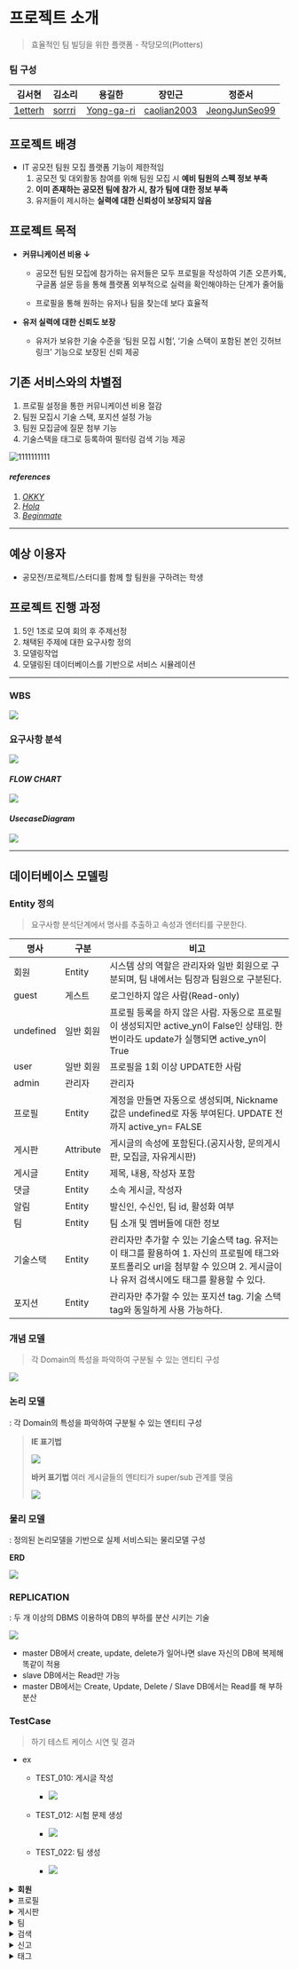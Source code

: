 
# 프로젝트 소개
> 효율적인 팀 빌딩을 위한 플랫폼 - 작당모의(Plotters)



### 팀 구성

| 김서현                                   | 김소리    | 용길한        | 장민근         | 정준서           |
| ------------------------------------- | ------ | ---------- | ----------- | ------------- |
| [1etterh](https://github.com/1etterh) | [sorrri](https://github.com/sorrri) | [Yong-ga-ri](https://github.com/Yong-ga-ri) | [caolian2003](https://github.com/caolian2003) | [JeongJunSeo99](https://github.com/JeongJunSeo99) |

## 프로젝트 배경
- IT  공모전 팀원 모집 플랫폼 기능이 제한적임
    1. 공모전 및 대외활동 참여를 위해 팀원 모집 시 **예비 팀원의 스펙 정보 부족**
    2. **이미 존재하는 공모전 팀에 참가 시, 참가 팀에 대한 정보 부족**
    3. 유저들이 제시하는 **실력에 대한 신뢰성이 보장되지 않음**

## 프로젝트 목적
- **커뮤니케이션 비용 ↓**
    -   공모전 팀원 모집에 참가하는 유저들은 모두 프로필을 작성하여 기존 오픈카톡, 구글폼 설문 등을 통해 플랫폼 외부적으로 실력을 확인해야하는 단계가 줄어듦

    - 프로필을 통해 원하는 유저나 팀을 찾는데 보다 효율적
- **유저 실력에 대한 신뢰도 보장**

    - 유저가 보유한 기술 수준을 ‘팀원 모집 시험’, ‘기술 스택이 포함된 본인 깃허브 링크’ 기능으로  보장된 신뢰 제공

## 기존 서비스와의 차별점
1. 프로필 설정을 통한 커뮤니케이션 비용 절감
2. 팀원 모집시 기술 스택, 포지션 설정 가능
3. 팀원 모집글에 질문 첨부 기능
4. 기술스택을 태그로 등록하여 필터링 검색 기능 제공

![1111111111](https://github.com/1willcommit/jdme/assets/82440364/b87ce0f4-dcf8-414a-8a4e-3adeb13056e1)

#### _references_
1. [_OKKY_](https://okky.kr/)
2. [_Hola_](https://holaworld.io/)
3. [_Beginmate_](https://beginmate.com/)
---

## 예상 이용자
- 공모전/프로젝트/스터디를 함께 할 팀원을 구하려는 학생

## 프로젝트 진행 과정
1. 5인 1조로 모여 회의 후 주제선정
2. 채택된 주제에 대한 요구사항 정의
3. 모델링작업
4. 모델링된 데이터베이스를 기반으로 서비스 시뮬레이션

---

### WBS
![](assets/wbs.png)

### 요구사항 분석
![](assets/요구사항분석.png)

#### _FLOW CHART_
![](assets/flowchart.png)

#### _UsecaseDiagram_
![](assets/usecaseDiagram.png)

--- 

## 데이터베이스 모델링

### Entity 정의
> 요구사항 분석단계에서 명사를 추출하고 속성과 엔터티를 구분한다.


| 명사        | 구분        | 비고                                                                                                          |
| --------- | --------- | ----------------------------------------------------------------------------------------------------------- |
| 회원        | Entity    | 시스템 상의 역할은 관리자와 일반 회원으로 구분되며, 팀 내에서는 팀장과 팀원으로 구분된다.                                                         |
| guest     | 게스트       | 로그인하지 않은 사람(Read-only)                                                                                      |
| undefined | 일반 회원     | 프로필 등록을 하지 않은 사람. 자동으로 프로필이 생성되지만 active_yn이 False인 상태임. 한번이라도 update가 실행되면 active_yn이 True                 |
| user      | 일반 회원     | 프로필을 1회 이상 UPDATE한 사람                                                                                       |
| admin     | 관리자       | 관리자                                                                                                         |
| 프로필       | Entity    | 계정을 만들면 자동으로 생성되며, Nickname값은 undefined로 자동 부여된다. UPDATE 전까지 active_yn= FALSE                               |
| 게시판       | Attribute | 게시글의 속성에 포함된다.(공지사항, 문의게시판, 모집글, 자유게시판)                                                                     |
| 게시글       | Entity    | 제목, 내용, 작성자 포함                                                                                              |
| 댓글        | Entity    | 소속 게시글, 작성자                                                                                                 |
| 알림        | Entity    | 발신인, 수신인, 팀 id, 활성화 여부                                                                                      |
| 팀         | Entity    | 팀 소개 및 멤버들에 대한 정보                                                                                           |
| 기술스택      | Entity    | 관리자만 추가할 수 있는 기술스택 tag. 유저는 이 태그를 활용하여 1. 자신의 프로필에 태그와 포트폴리오 url을 첨부할 수 있으며 2. 게시글이나 유저 검색시에도 태그를 활용할 수 있다. |
| 포지션       | Entity    | 관리자만 추가할 수 있는 포지션 tag. 기술 스택tag와 동일하게 사용 가능하다.                                                              |

### 개념 모델

> 각 Domain의 특성을 파악하여 구분될 수 있는 엔티티 구성

![](assets/개념모델링.png)

### 논리 모델
: 각 Domain의 특성을 파악하여 구분될 수 있는 엔티티 구성

> **IE 표기법**
>
> ![](assets/ie%20표기.png)
>
> **바커 표기법**
> 여러 게시글들의 엔티티가 super/sub 관계를 맺음
>
> ![](assets/바커표기법.png)
>

### 물리 모델
: 정의된 논리모델을 기반으로 실제 서비스되는 물리모델 구성 

**ERD**

![](assets/물리모델.png)

### REPLICATION
: 두 개 이상의 DBMS 이용하여 DB의 부하를 분산 시키는 기술

![](assets/레플리카셋.png)

- master DB에서 create, update, delete가 일어나면 slave 자신의 DB에 복제해 똑같이 적용
- slave DB에서는 Read만 가능
- master DB에서는 Create, Update, Delete / Slave DB에서는 Read를 해 부하 분산 

### TestCase
> 하기 테스트 케이스 시연 및 결과

- ex
    - TEST_010: 게시글 작성
        - ![](assets/게시글%20작성.gif)

    - TEST_012: 시험 문제 생성
        - ![](assets/시험문제.gif)

    - TEST_022: 팀 생성
        - ![](assets/팀생성.gif)

<details>
<summary>
<strong>회원</strong>
</summary>

<details>
<summary>계정 생성</summary>
 - 실행 내용

    1. member table에 회원 정보 INSERT
    2. 프로필 INSERT
    3. member table에 회원 정보 INSERT

- 쿼리문

    ```sql
    DELIMITER //
    
    CREATE OR REPLACE TRIGGER after_create_member
     AFTER INSERT ON tbl_member
     FOR EACH ROW
    BEGIN
     INSERT INTO tbl_profile (profile_member_id, introduction, profile_image, nickname, soft_skill, created_at, updated_at, active_yn)
     VALUES (NEW.member_id, NULL, NULL, NULL, NULL, NOW(), NOW(), FALSE);
     INSERT INTO tbl_member_auth (member_id, auth_id)
     VALUES (NEW.member_id, 4);
    END //
    
    DELIMITER ;
    
    -- 완료 테스트
    INSERT INTO tbl_member (member_id, password, email, created_at, updated_at, active_yn) VALUES
    (NULL, 'test_password', 'test@email.com', NOW(), NOW(), FALSE);
    
    SELECT * FROM tbl_member;
    SELECT * FROM tbl_profile;
    SELECT * FROM tbl_member_auth
     WHERE member_id = 16;
    ```

- P/F

  **PASS**
</details>
<details>
<summary>로그인</summary>
 - 실행 내용

    member table에 저장된 정보를 SELECT해서 사용자 입력과 비교

- 쿼리문

    ```sql
    SELECT * FROM tbl_member
     WHERE email = '1etterh.dev@gmail.com'
     AND PASSWORD = 'qswedlmer!ml3$5'
     AND active_yn = TRUE;
    ```

- P/F

  **PASS**

</details>
<details>
<summary>비밀번호 변경</summary>

- 실행 내용

      1. 이메일을 통해 회원 SELECT
      2. 입력된 이메일과 비밀번호을 통해 member table에서 비밀번호 UPDATE


- 쿼리문

    ```sql
    SELECT * FROM tbl_member WHERE email = 'rlfgks97@gmail.com';
    
    UPDATE tbl_member
    SET password = 'new_password'
     WHERE email = 'rlfgks97@gmail.com';
     
    SELECT * FROM tbl_member WHERE email = 'rlfgks97@gmail.com';
    ```

- P/F

  **PASS**

</details>
<details>
<summary>회원탈퇴</summary>
 - 실행 내용

     1. 기능을 요청한 memebr의 active_yn을 false로 UPDATE
     2. 프로필 active_yn을 n으로 UPDATE     
     3-1.  팀장이라면 team 테이블과 team_member 전체 비활성화    
     3-2. 팀원이라면 team_member 테이블에서 해당 유저를 비활성화     
     4. 해당 회원이 작성한 전체 게시글 비활성화     
     5. 댓글 비활성화

- 쿼리문

    ```sql
    DELIMITER //
    
    CREATE OR REPLACE TRIGGER after_delete_account
     AFTER UPDATE ON tbl_member
     FOR EACH ROW
    BEGIN
     -- 활성화된 유저라면
     IF (NEW.active_yn <> OLD.active_yn) AND (NEW.active_yn = FALSE) THEN
     -- 프로필 비활성화
     UPDATE tbl_profile
     SET active_yn = FALSE, updated_at = NOW()
     WHERE profile_member_id = NEW.member_id;
     END IF;
     END //
    
     DELIMITER ;
    
     -- 게시글((모집공고) 커뮤니티, 문의게시판) 비활성화
     SELECT * FROM tbl_post WHERE member_id = 3;
     UPDATE tbl_post
     SET active_yn = FALSE, updated_at = NOW()
     WHERE member_id = 3;
     SELECT * FROM tbl_post WHERE member_id = 3;
    
     -- 댓글 삭제
     SELECT * FROM tbl_comment WHERE member_id = 4;
     UPDATE tbl_comment
     SET active_yn = FALSE, updated_at = NOW()
     WHERE member_id = 4;
     SELECT * FROM tbl_comment WHERE member_id = 4;
    
     -- team_member 비활성화
     SELECT * FROM tbl_team_member WHERE member_id = 3;
     UPDATE tbl_team_member
     SET active_yn = FALSE, updated_at = NOW()
     WHERE member_id = 3; -- sample
     SELECT * FROM tbl_team_member WHERE member_id = 3;
      ```

- P/F

  **PASS**
</details>
</details>

<details>
<summary>프로필</summary>

<details>
<summary>프로필 등록</summary>
 - 실행 내용   

     1. 회원 id로 profile 테이블에 정보 UPDATE
     2. user로 권한 변경

- 쿼리문

    ```sql
    DELIMITER //
    
    CREATE OR REPLACE TRIGGER after_enroll_profile
     AFTER UPDATE ON tbl_profile
     FOR EACH ROW
    BEGIN
     IF NEW.active_yn = 1 AND OLD.active_yn = 0 THEN
     UPDATE tbl_member_auth
     SET auth_id = 3 
     WHERE member_id = NEW.profile_member_id;
     END IF;
    END //
    
    DELIMITER ;
    
    -- test
    SELECT * FROM tbl_profile;
    
    UPDATE tbl_profile
     SET introduction = 'new introd',
    profile_image = 'new image',
    nickname = 'nickname',
   soft_skill = 'new skilllll',
   updated_at = NOW(),
   active_yn = TRUE
     WHERE profile_member_id = 3;
    
    SELECT
    *
    FROM tbl_member_auth;
    ```

- P/F

  **PASS**

</details>
<details>
<summary>태그 등록</summary>    
 - 실행 내용

     프로필 별 관심스택 테이블에 태그 id와 회원 id 를 사용해서 INSERT(optional)

- 쿼리문

    ```sql
    INSERT INTO tbl_skill (skill_id, url, tag_id, profile_id)
    VALUES
    (NULL, 'www.naver.com', 2, 3),
    (NULL, 'www.naver.com', 3, 3),
    (NULL, 'www.naver.com', 4, 3),
    (NULL, 'www.naver.com', 5, 3);
    
    SELECT * FROM tbl_skill;
    ```

- P/F

  **PASS**

</details>
<details>
<summary>프로필 수정</summary>   
 - 실행 내용

     회원 id로 profile 테이블에 정보 UPDATE

- 쿼리문

    ```sql
    UPDATE tbl_profile
     SET introduction = 'new introduction', 
   profile_image = 'new image', 
   nickname = 'new nickname', 
   soft_skill = 'new soft skills', 
   updated_at = NOW()
    --  WHERE profile_member_id = id
     WHERE profile_member_id = 3;
     
     SELECT * FROM tbl_profile;
    ```

- P/F

  **PASS**

</details>
<details>
<summary>태그 수정</summary>   
 - 실행 내용

     회원 id로 tbl_skill UPDATE or DELETE or CREATE)

- 쿼리문

    ```sql
    DELETE 
    FROM tbl_skill
     WHERE profile_id = 3
   AND tag_id = 5;
    
    -- cascade error -> url만 수정가능
    UPDATE tbl_skill
     SET URL = 'new url'
     WHERE profile_id = 3 AND tag_id = 5;
    ```

- P/F

  **PASS**

</details>
</details>




<details>
<summary>게시판</summary>   

<details>
<summary>자유글 작성</summary>   

- 실행 내용

      post table에 INSERT (게시글 유형은 자유로)


- 쿼리문

    ```sql
    INSERT INTO tbl_post
    (post_id, title, content, post_type, member_id, created_at, updated_at, active_yn)
    VALUES
    (NULL, 'title', 'content', 'community', 3, NOW(), NOW(), TRUE);
     
    SELECT * FROM tbl_post;
    ```

- P/F

  **PASS**
</details>
<details>
<summary>문의글 작성</summary>  
 - 실행 내용

     post table에 INSERT (게시글 유형은 문의로)

- 쿼리문

    ```sql
    INSERT INTO tbl_post
    (post_id, title, content, post_type, member_id, created_at, updated_at, active_yn)
    VALUES
    (NULL, 'title', 'content', 'ask', 3, NOW(), NOW(), TRUE);
     
    SELECT * FROM tbl_post;
    ```

- P/F

  **PASS**


</details>
<details>
<summary>공모전 안내글 작성</summary>  
 - 실행 내용

     1. post table에 INSERT (게시글 유형은 공모전으로)
     2. contest table에 post id와 dead line INSERT(nullable 아니면 전부 넣기)

- 쿼리문

    ```sql
    DELIMITER //
    
    CREATE OR REPLACE TRIGGER after_post_for_contest
     AFTER INSERT ON tbl_post
     FOR EACH ROW
    BEGIN
     IF NEW.post_type = 'contest' THEN
   INSERT INTO tbl_contest (contest_post_id, deadline)
   VALUES(NEW.post_id, NOW());
     END IF;
    END //
    
    DELIMITER ;
     
    SELECT * FROM tbl_post;
    SELECT * FROM tbl_contest;
    
    INSERT INTO tbl_post
    (post_id, title, content, post_type, member_id, created_at, updated_at, active_yn)
    VALUES
    (NULL, 'title', 'coaaaantent', 'contest', 3, NOW(), NOW(), TRUE);
    
    SELECT * FROM tbl_post;
    SELECT * FROM tbl_contest;
    ```

- P/F

  **PASS**

</details>
<details>
<summary>모집글 작성</summary>  
 - 실행 내용

     1. 팀이 있는 경우
     1-1. 게시글 INSERT 
     1-2. 태그가 달려 있는 경우, tag_id가 입력되었고, post_id와 사용해서 post_tag 테이블 INSERT 
     1-3. member_id(회원 테이블)로 team_member table로부터 본인이 팀장인 team_id SELECT 
     1-4. 모집글 테이블 INSERT
     
     2.팀이 없는 경우 
     2-1. 게시글 INSERT  
     2-2. 태그가 달려 있는 경우, tag_id가 입력되었고, post_id와 사용해서 post_tag 테이블 INSERT  
     2-3. Team table INSERT 
     2-4. member_id와 team_id로 team member table INSERT

- 쿼리문

    ```sql
    -- 1. 팀이 만들어져있는 경우에 모집글 작성
    select * from tbl_team;
    select * from tbl_post;
    select * from tbl_post_tag;
    select * from tbl_recruit;
    
    START TRANSACTION;
    
    -- 게시글에 모집 게시글 작성
    INSERT INTO tbl_post (title, content, post_type, member_id, created_at, updated_at, active_yn) VALUES 
    ('개발자들 모여라', '안모이면 개발자 아님', 'recruit', 9, NOW(), NOW(), TRUE);
    
    -- 방금 삽입한 recruit 포스트의 post_id 가져오기
    SET @recruit_post_id =  LAST_INSERT_ID();
    
    -- 모집 게시글 작성 태그
    INSERT INTO tbl_post_tag (post_id, tag_id) VALUES(@recruit_post_id, 1);
    
    -- 모집 게시글에 정보 삽입
    INSERT INTO tbl_recruit (recruit_post_id, team_id) VALUES (@recruit_post_id, 3);
    
    -- ROLLBACK;
    COMMIT;
    
    select * from tbl_team;
    select * from tbl_post;
    select * from tbl_post_tag;
    select * from tbl_recruit;
    
    -- 2. 팀이 없는 경우에 모집글 작성
    
    select * from tbl_post;
    select * from tbl_post_tag;
    select * from tbl_team;
    select * from tbl_team_member;
    select * from tbl_recruit;
    
    START TRANSACTION;
    
    -- tbl_post에 데이터 삽입
    INSERT INTO tbl_post(title, content, post_type, created_at, updated_at, active_yn, member_id)
    VALUES ('모집글 테스트', '으아아아아ㅏ', 'recruit', NOW(), NOW(), TRUE, 1);
    
    -- 방금 삽입한 recruit 포스트의 post_id 가져오기
    SET @recruit_post_id = LAST_INSERT_ID();
    
    -- tbl_post_tag에 태그 삽입
    INSERT INTO tbl_post_tag(post_id, tag_id)
    VALUES
    (@recruit_post_id, 1),
    (@recruit_post_id, 2);
    
    -- tbl_team에 데이터 삽입
    INSERT INTO tbl_team(introduction, created_at, updated_at, active_yn)
    VALUES ('null', NOW(), NOW(), TRUE);
    
    -- 방금 삽입한 팀의 team_id 가져오기
    SET @recruit_team_id = LAST_INSERT_ID();
    
    -- tbl_team_member에 팀 멤버 삽입
    INSERT INTO tbl_team_member(team_role, created_at, updated_at, active_yn, member_id, team_id)
    VALUES(0, NOW(), NOW(), TRUE, 1, @recruit_team_id);
    
    -- tbl_recruit에 모집 정보 삽입
    INSERT INTO tbl_recruit(recruit_post_id, team_id)
    VALUES (@recruit_post_id, @recruit_team_id);
    
    COMMIT;
    
    select * from tbl_post;
    select * from tbl_post_tag;
    select * from tbl_team;
    select * from tbl_team_member;
    select * from tbl_recruit;
    ```

- P/F

  **PASS**
</details>
<details>
<summary>유형 별 리스트 조회</summary>  
 - 실행 내용

     post_tbl에서 유형별 리스트 조회(ex. where type=0)

- 쿼리문

    ```sql
    SELECT 
   title
     , content
     , post_type
    FROM tbl_post
    WHERE post_type = 'recruit';
    ```

- P/F

  **PASS**

</details>
<details>
<summary>모집시험 생성</summary>  
 - 실행 내용

     1. post_id가 입력되고, tbl_question에 INSERT
     2. UPDATE, DELETE(question_id가 추가로 입력됨)

- 쿼리문

    ```sql
    -- 시험 문제 작성
    INSERT INTO tbl_question
    (question, recruit_post_id) 
    VALUES
    ('TRIGGER가 무엇인지 작성해주세요.',2),
    ('DML의 종류를 설명하세요', 2),
    ('RDB와 NoSQL의 차이를 설명하세요',2);
    
    -- 시험 문제 수정
    UPDATE tbl_question
    SET question = 'DELIMITER이무엇인지 작성해주세요.'
    WHERE question_id = 8;
    
    -- 시험 문제 삭제
    DELETE FROM tbl_question
    WHERE question_id = 8;
    ```

- P/F

  **PASS**

</details>
<details>
<summary>시험문제 조회</summary>  
 - 실행 내용

     post_id로 team_question테이블 조회

- 쿼리문

    ```sql
    SELECT 
     question
    FROM tbl_question
    WHERE recruit_post_id = 2;
    ```

- P/F

  **PASS**

</details>
<details>
<summary>팀 지원</summary>  
 - 실행 내용

     member_id, post_id가 입력되고, tbl_question에 INSERT
     답변을 누르면 답변 테이블이랑 요청테이블에 INSERT

- 쿼리문

    ```sql
    INSERT INTO tbl_answer(member_id, question_id, answer, created_at) VALUES
    (6, 1,'서한준입니다.', NOW());
    
    INSERT INTO tbl_request (sender_nickname, receiver_nickname, read_checked, member_id, team_id, created_at, updated_at, active_yn) VALUES
    ('서한준', '추지훈', TRUE, 6, 4, NOW(), NOW(), TRUE);
    ```

- P/F

  **PASS**

</details>
<details>
<summary>공지사항 작성</summary> 
 - 실행 내용

     post table에 CREATE (게시글 유형은 공지로)

- 쿼리문

    ```sql
    -- 공지사항 작성
    INSERT INTO tbl_post (title, content, post_type, member_id, created_at, updated_at, active_yn)
    VALUES 
    ('게시글 작성 유의사항(광고)', '허가없는 광고성 게시글 작성 시 즉시 삭제조치됩니다.', 'notification', 1, NOW(), NOW(), TRUE);
    
    -- 공지사항 수정
    UPDATE tbl_post
    SET title = '광고 유의사항', content = '허가없는 광고성 게시글 작성 시 탈퇴조치'
    WHERE post_id = 16;
    ```

- P/F

  **PASS**
</details>
<details>
<summary>공지사항 삭제</summary> 
 - 실행 내용

     post table 공지사항 DELETE(active_yn을 n으로 설정)

- 쿼리문

    ```sql
    UPDATE tbl_post
    SET active_yn = FALSE,
    updated_at = now()
    WHERE post_id=15;
    ```

- P/F

  **PASS**

</details>
<details>
<summary>게시글 단일 조회</summary> 
 - 실행 내용

     post table에서 post_id로 SELECT

- 쿼리문

    ```sql
    SELECT 
    title
     , content
     , post_type
     , member_id
    FROM tbl_post
    WHERE post_id = 1;
    ```

- P/F

  **PASS**

</details>
<details>
<summary>스크랩</summary> 
 - 실행 내용

     1.  scrap_like_id가 입력된다 
     2. 스크랩&좋아요 table INSERT & DELETE
     (flag 값은 정책 따라가기)

- 쿼리문

    ```sql
    -- TRUE: like , FALSE: scrap
    -- 스크랩
    INSERT INTO tbl_scrap_like 
    (scrap_like_id, member_id, post_id, flag, created_at) 
    VALUES
    (NULL, 9, 3, FALSE, NOW());
    
    -- 스크랩 취소
    DELETE FROM tbl_scrap_like
    WHERE scrap_like_id = 2;
    ```

- P/F

  **PASS**

</details>
<details>
<summary>스크랩 필터링</summary> 
 - 실행 내용

     1. member_id가 입력된다 
     2. 스크랩 & 좋아요 table SELECT
     (member_id 값으로 여러 row가져와짐)

- 쿼리문

    ```sql
    #1. 스크랩 필터링
    SELECT p.post_id, p.title, p.content
    FROM tbl_scrap_like sl
    JOIN tbl_post p ON sl.post_id = p.post_id
    WHERE sl.member_id = 3  -- scrap_like 테이블애 존재하는 id값 입력하여 해당 멤버가 스크랩 한 게시글 조회
   AND sl.flag = 0
   AND p.active_yn = TRUE;

    #2. 좋아요 필터링
    SELECT p.post_id, p.title, p.content
    FROM tbl_scrap_like sl
    JOIN tbl_post p ON sl.post_id = p.post_id
    WHERE sl.member_id = 1  -- scrap_like 테이블애 존재하는 id값 입력하여 해당 멤버가 스크랩 한 게시글 조회
   AND sl.flag = 1
   AND p.active_yn = TRUE;
    ```

- P/F

  **PASS**

</details>
<details>
<summary>좋아요</summary> 
 - 실행 내용

     member_id와 post_id가 입력된다 -> 스크랩& 좋아요 table INSERT & DELETE
     (flag 값은 정책 따라가기)

- 쿼리문

    ```sql
    # 1. 좋아요
    INSERT INTO tbl_scrap_like (scrap_like_id, member_id, post_id, flag, created_at)
    VALUES (NULL, 1, 10, TRUE, NOW());
    
    # 2. 좋아요 취소
    DELETE FROM tbl_scrap_like
    WHERE scrap_like_id = 3 ;
    ```

- P/F

  **PASS**

</details>
<details>
<summary>댓글</summary> 
 - 실행 내용

     1. member_id와 post_id가 입력된다 
     2. 댓글 테이블에 CRUD

- 쿼리문

    ```sql
    INSERT INTO tbl_comment (content, post_id, member_id, created_at, updated_at, active_yn)
    VALUES ('test용 댓글입니다.', 10, 1, NOW(), NOW(), TRUE);
    
    UPDATE tbl_comment
    SET content = '수정된 test용 댓글입니다.',
    updated_at = NOW()
    WHERE comment_id = 10
    AND member_id =  1; 
    
    UPDATE tbl_comment
    SET active_yn = FALSE,
    updated_at = NOW()
    WHERE comment_id = 10
    AND member_id =  1; 
    ```

- P/F

  **PASS**

</details>
</details>



<details>
<summary>팀</summary> 
<details>
<summary>팀 생성</summary> 
 - 실행 내용

     team table에 팀 정보 INSERT, team_member테이블 팀장으로 추가

- 쿼리문

    ```sql
    #trigger 형태로 tbl_team에 insert 시, tbl_team_member 테이블에 data insert 불가능
    
    SELECT * FROM tbl_team;
    SELECT * FROM tbl_team_member;
    
    # transaction 부터 commit까지 선택후 ctrl + alt + F9
    START TRANSACTION;
    
    -- 1. 새로운 팀 추가
    INSERT INTO tbl_team (introduction, created_at, updated_at, active_yn)
    VALUES ('test용 팀 소개 텍스트입니다.', NOW(), NOW(), TRUE);
    
    -- 2. 가장 최근에 추가된 팀의 team_id를 변수에 저장
    SET @team_id = LAST_INSERT_ID();
    
    -- 3. tbl_team_member에 데이터 삽입
    INSERT INTO tbl_team_member (member_id, team_id, team_role, created_at, updated_at, active_yn)
    VALUES (5, @team_id, 0, NOW(), NOW(), TRUE);
    
    COMMIT;
    
    SELECT * FROM tbl_team;
    SELECT * FROM tbl_team_member;
    ```

- P/F

  **PASS**

</details>
<details>
<summary>팀원 목록 조회</summary> 
 - 실행 내용

     team_tbl의 team_id로 team_member_tbl 조인으로 조회(SELECT로 JOIN)

- 쿼리문

    ```sql
    SELECT tm.* 
    from tbl_team_member tm
    JOIN tbl_team t ON t.team_id = tm.team_id
     WHERE t.team_id = 1; -- tbl_team_member에 있는 member_id 수정하여 조회 가능
    ```

- P/F

  **PASS**

</details>
<details>
<summary>팀 관리</summary> 
 - 실행 내용

     1. team_id가 입력된다 
     2. team 테이블 update

- 쿼리문

    ```sql
    UPDATE tbl_team
    SET introduction = '팀 소개 페이지 수정 test 입니다',
    updated_at = NOW()
     WHERE team_id = 1;
    ```

- P/F

  **PASS**

</details>
<details>
<summary>유저 관리</summary> 
 - 실행 내용

     1. team_id와 member_id가 입력된다 
     2.  team_member 테이블에서 UPDATE, team_member 비활성화(추방)

- 쿼리문

    ```sql
    UPDATE tbl_team_member 
    SET team_role = 0
   , updated_at = NOW()
     WHERE member_id = 1 AND team_id = 1; -- 수정할 멤버의 id값 입력
    
    UPDATE tbl_team_member 
    SET active_yn = FALSE
  , updated_at = NOW()
    WHERE member_id = 1 AND team_id = 1; -- 수정할 멤버의 id값 입력
    ```

- P/F

  **PASS**

</details>
<details>
<summary>참여 권유</summary> 
 - 실행 내용

     member_id, nickname를 받아 request table에 수신자 정보 INSERT
     프로필 목록 리스트가 이미 조회된 상태.

- 쿼리문

    ```sql
    INSERT INTO tbl_request (sender_nickname, receiver_nickname, read_checked, member_id, team_id, created_at, updated_at, active_yn)
    VALUES ('장민근', '정준서', FALSE, 4, 5, NOW(), NOW(), FALSE);
    ```

- P/F

  **PASS**

</details>
<details>
<summary>요청 반려</summary> 
 - 실행 내용

     request table pk로 DELETE

- 쿼리문

    ```sql
    DELETE FROM tbl_request
    WHERE request_id = 1;
    ```

- P/F

  **PASS**

</details>
<details>
<summary>요청 승낙</summary> 
 - 실행 내용

     1. member_id와 team_id가 입력 
     2. team_member table INSERT
     3. request_table DELETE

- 쿼리문

    ```sql
    DELIMITER //
    
    CREATE OR REPLACE TRIGGER after_insert_team_member
    AFTER INSERT ON tbl_team_member
    FOR EACH ROW
    BEGIN
    -- tbl_request에 NEW.member_id와 NEW.team_id가 있는지 확인
    IF EXISTS (SELECT 1 FROM tbl_request WHERE member_id = NEW.member_id 
    AND team_id = NEW.team_id) THEN
     -- 조건이 만족되면 tbl_request에서 해당 레코드 삭제
     DELETE FROM tbl_request 
     WHERE member_id = NEW.member_id AND team_id = NEW.team_id;
    END IF;
    END//
    
    DELIMITER ;
    
    SELECT * FROM tbl_team_member;
    SELECT * FROM tbl_request;
    
    INSERT INTO tbl_team_member(member_id, team_role, created_at, updated_at, active_yn, team_id)
    VALUES (1, 1, NOW(), NOW(), TRUE, 5);
    
    SELECT * FROM tbl_team_member;
    SELECT * FROM tbl_request;
    ```

- P/F

  **PASS**

</details>
</details>




<details>
<summary>검색</summary> 

<details>
<summary>태그 필터링 검색</summary> 
 - 실행 내용

     사용자가 태그를 이용하여 필터링 검색 => 태그_이름
     active_yn y로 필터링
- 쿼리문

    ```sql
    SELECT a.profile_member_id, a.introduction, a.profile_image, a.nickname, a.soft_skill, a.created_at, a.updated_at 
     FROM tbl_profile a
     JOIN tbl_skill b ON a.profile_member_id = b.profile_id
     WHERE b.tag_id IN (SELECT c.tag_id FROM 
     tbl_tag c
     WHERE c.tag_name = 'spring boot' OR c.tag_name= 'mariaDB')
    and
    a.active_yn = '1'
     GROUP BY a.profile_member_id;
    ```

- P/F

  **PASS**

</details>
<details>
<summary>닉네임 검색</summary> 
 - 실행 내용

     사용자 닉네임(nickname)을 검색(SELECT & like 활용)
     active_yn y로 필터링
- 쿼리문

    ```sql
    SELECT profile_member_id, introduction, profile_image, nickname, soft_skill, created_at, updated_at  
     FROM tbl_profile 
     WHERE nickname LIKE '%정준서%';
    ```

- P/F

  **PASS**

</details>
<details>
<summary>프로필 상세 조회</summary> 
 - 실행 내용

     사용자 프로필 id로 조회

- 쿼리문

    ```sql
    SELECT a.profile_member_id, a.introduction, a.profile_image, a.nickname, a.soft_skill, a.created_at, a.updated_at, b.url, c.tag_name
     FROM tbl_profile a
     JOIN tbl_skill b ON a.profile_member_id = b.profile_id
     JOIN tbl_tag c ON b.tag_id = c.tag_id
     WHERE a.profile_member_id = 1;
    ```

- P/F

  **PASS**
</details>
<details>
<summary>태그 필터링 검색</summary> 
 - 실행 내용

     1. 사용자가 태그를 이용하여 필터링 검색 
     2. post의 active_yn = True인 값만 필터

- 쿼리문

    ```sql
    SELECT a.post_id, a.title, a.content, a.post_type, a.member_id, a.created_at, a.updated_at  
     FROM tbl_post a
     JOIN tbl_post_tag b ON a.post_id = b.post_id
     WHERE b.tag_id IN (SELECT c.tag_id FROM 
     tbl_tag c
     WHERE c.tag_name = 'spring boot' OR c.tag_name= 'mariaDB')
    and
    a.active_yn = '1'
     GROUP BY a.post_id; 
    ```

- P/F

  **PASS**

</details>
<details>
<summary>키워드 검색</summary> 
 - 실행 내용

     키워드가 입력된다 -> title이나 content에 키워드가 포함된 게시글 SELECT(like 활용)

- 쿼리문

    ```sql
    SELECT a.post_id, a.title, a.content, a.post_type, a.member_id, a.created_at, a.updated_at  
     FROM tbl_post a
     WHERE a.title LIKE '%사람%' OR a.content LIKE '%사람%'; 
    ```

- P/F

  **PASS**

</details>
<details>
<summary>정렬</summary> 
 - 실행 내용

     1. 정렬 정보가 제공(날짜순 or 이름순 등)
     2. 게시글 SELECT 시 order_by
- 쿼리문

    ```sql
    SELECT a.post_id, a.title, a.content, a.post_type, a.member_id, a.created_at, a.updated_at  
     FROM tbl_post a
     ORDER BY a.created_at DESC;
    ```

- P/F

  **PASS**

</details>
</details>




<details>
<summary>신고</summary> 

<details>
<summary>게시글 신고</summary> 
 - 실행 내용

     post_report table에 게시글 정보 INSERT
- 쿼리문

    ```sql
    INSERT INTO tbl_post_report (report_type, reporter_id, post_id, created_at)
    VALUES ('test_query', 2, 7, NOW());
    ```

- P/F

  **PASS**

</details>
<details>
<summary>유저 신고</summary>
 - 실행 내용

     member_id(신고자)로, profile_id(피신고자)를 profile_tbl에서 member_id를 가져와서 member_report table에 회원 정보 INSERT

- 쿼리문

    ```sql
    INSERT INTO tbl_member_report (report_type, reported_id, reporter_id, created_at)
    VALUES ('test_query', 2, 4, NOW());
    ```

- P/F

  **PASS**

</details>
<details>
<summary>게시글 삭제</summary>
 - 실행 내용

     1. post_report table INSERT 시, trigger 생성되어 있어야 함
     2. post_report table에 동일 post_id 5회 이상이면 post_id로 post active_yn UPDATE

- 쿼리문

    ```sql
    DELIMITER //
    
    CREATE OR REPLACE TRIGGER trg_update_post_status
    AFTER INSERT ON tbl_post_report
    FOR EACH ROW
    BEGIN
   -- 동일 post_id의 report 횟수 카운트
   DECLARE report_count INT;
 
   SELECT COUNT(*)
   INTO report_count
   FROM tbl_post_report
   WHERE post_id = NEW.post_id;
 
   -- report 횟수가 5회 이상이면 post의 active_yn 업데이트
   IF report_count >= 5 THEN
       UPDATE tbl_post
       SET active_yn = 0
       WHERE post_id = NEW.post_id;
   END IF;
    END//
    
    DELIMITER ;
    
    SELECT * FROM tbl_post_report;
    SELECT * FROM tbl_post;
    
    INSERT INTO tbl_post_report (post_report_id, report_type, reporter_id, post_id, created_at)
    VALUES(NULL, 'trigger', 2, 6, NOW());
    
    select * from tbl_post;
    
    SELECT * FROM tbl_post_report;
    SELECT * FROM tbl_post;
    ```

- P/F

  **PASS**

</details>
<details>
<summary>회원 관리</summary>
 - 실행 내용

     1. member_report table에 INSERT 시, trigger 생성되어 있어야함
     2. member_report 테이블에 동일 memeber_id 5개 이상이면 active_N

- 쿼리문

    ```sql
    DELIMITER // 
    
    CREATE OR REPLACE TRIGGER after_member_report
   AFTER INSERT
   ON tbl_member_report
   FOR EACH ROW
      BEGIN
       if (SELECT COUNT(*)
    FROM tbl_member_report
    WHERE reported_id = NEW.reported_id)
    >= 5
       then 
   UPDATE tbl_member
   SET active_yn = FALSE
   WHERE member_id = NEW.reported_id;
     END if;  
    END//
    
    DELIMITER ;
    
    SHOW TRIGGERS;
    
    INSERT INTO tbl_member_report
    VALUES (NULL,'Spam', NOW(), 8,3);
    
    SELECT * FROM tbl_member WHERE MEMBER_id = 8;
    ```

- P/F

  **PASS**

</details>
</details>




<details>
<summary>태그</summary>

<details>
<summary>태그 생성</summary>

- 실행 내용

      관리자만 태그를 생성할 수 있다.


- 쿼리문

    ```sql
    INSERT INTO `tbl_tag` (`tag_id`, `tag_name`, `tag_type`) VALUES
     (NULL, 'HeidiSQL', 'stack');
    ```

- P/F

  **PASS**

</details>
<details>
<summary>프로필 태그</summary>
 - 실행 내용

     member_id로 tag_profile_tbl 에서 조회 JOIN WHERE

- 쿼리문

    ```sql
    SELECT * FROM tbl_skill
    WHERE profile_id = 2;
    ```

- P/F

  **PASS**

</details>
<details>
<summary>게시물 태그</summary>
 - 실행 내용


- 쿼리문

    ```sql
    SELECT * FROM tbl_post_tag
    WHERE post_id = 2;
    ```

- P/F

  **PASS**

</details>
<details>
<summary>전체 태그</summary>
 - 실행 내용

     tag_tbl에서 전부 조회 JOIN WHERE

- 쿼리문

    ```sql
    SELECT * FROM tbl_tag;
    ```

- P/F

  **PASS**

</details>
<details>
<summary>태그 삭제</summary>
 - 실행 내용

     관리자가 태그를 삭제할 수 있다.(CASCADE)
     
     1. tag 테이블 DELETE
     2. 프로필-tag 테이블 DELETE (cascade)
     3. 게시글-tag 테이블 DELETE (cascade)

- 쿼리문

    ```sql
    DELETE 
    FROM tbl_tag
    WHERE tag_name = 'HeidiSQL';
    ```

- P/F

  **PASS**

</details>
<details>
<summary>게시글 태그</summary>
 - 실행 내용

     게시글 생성 및 수정 시, (다중으로) 태그를 생성, 삭제 할 수 있다. (CREATE, DELETE)
     (member_id, post_id로 post_tag 조회하여 row 삭제)


- 쿼리문

    ```sql
    INSERT INTO tbl_post_tag (post_id, tag_id)
    VALUES(1,4);
    
    ```

- P/F

  **PASS**

</details>
<details>
<summary>프로필 태그 생성</summary>
 - 실행 내용

     사용자가 본인의 프로필 태그를 생성할 수 있다.(CREATE)
- 쿼리문

    ```sql
    INSERT INTO tbl_skill
    VALUES(
    NULL,"",3,8 );
    ```

- P/F

  **PASS**

</details>
<details>
<summary>프로필 태그 수정</summary>
 - 실행 내용

     사용자가 본인의 태그를 수정할 수 있다. (태그 링크 포함)(UPDATE, DELETE)

- 쿼리문

    ```sql
    DELETE 
   FROM tbl_skill
     WHERE tag_id = 4 AND profile_id = 5;
     
    REPLACE
    INTO tbl_skill    
     VALUES (NULL, "vuejs.github",3,8);
     
    SELECT * FROM tbl_skill;
    ```

- P/F

  **PASS**
</details>
</details>
